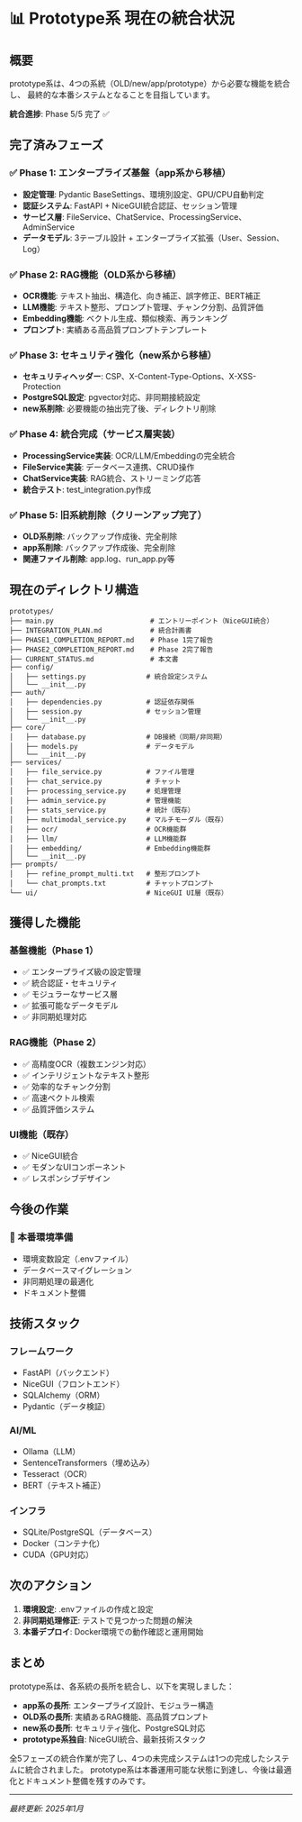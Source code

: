 # 📊 Prototype系 現在の統合状況

## 概要

prototype系は、4つの系統（OLD/new/app/prototype）から必要な機能を統合し、
最終的な本番システムとなることを目指しています。

**統合進捗**: Phase 5/5 完了 ✅

## 完了済みフェーズ

### ✅ Phase 1: エンタープライズ基盤（app系から移植）
- **設定管理**: Pydantic BaseSettings、環境別設定、GPU/CPU自動判定
- **認証システム**: FastAPI + NiceGUI統合認証、セッション管理
- **サービス層**: FileService、ChatService、ProcessingService、AdminService
- **データモデル**: 3テーブル設計 + エンタープライズ拡張（User、Session、Log）

### ✅ Phase 2: RAG機能（OLD系から移植）
- **OCR機能**: テキスト抽出、構造化、向き補正、誤字修正、BERT補正
- **LLM機能**: テキスト整形、プロンプト管理、チャンク分割、品質評価
- **Embedding機能**: ベクトル生成、類似検索、再ランキング
- **プロンプト**: 実績ある高品質プロンプトテンプレート

### ✅ Phase 3: セキュリティ強化（new系から移植）
- **セキュリティヘッダー**: CSP、X-Content-Type-Options、X-XSS-Protection
- **PostgreSQL設定**: pgvector対応、非同期接続設定
- **new系削除**: 必要機能の抽出完了後、ディレクトリ削除

### ✅ Phase 4: 統合完成（サービス層実装）
- **ProcessingService実装**: OCR/LLM/Embeddingの完全統合
- **FileService実装**: データベース連携、CRUD操作
- **ChatService実装**: RAG統合、ストリーミング応答
- **統合テスト**: test_integration.py作成

### ✅ Phase 5: 旧系統削除（クリーンアップ完了）
- **OLD系削除**: バックアップ作成後、完全削除
- **app系削除**: バックアップ作成後、完全削除
- **関連ファイル削除**: app.log、run_app.py等

## 現在のディレクトリ構造

```
prototypes/
├── main.py                        # エントリーポイント（NiceGUI統合）
├── INTEGRATION_PLAN.md            # 統合計画書
├── PHASE1_COMPLETION_REPORT.md    # Phase 1完了報告
├── PHASE2_COMPLETION_REPORT.md    # Phase 2完了報告
├── CURRENT_STATUS.md              # 本文書
├── config/
│   ├── settings.py               # 統合設定システム
│   └── __init__.py
├── auth/
│   ├── dependencies.py           # 認証依存関係
│   ├── session.py                # セッション管理
│   └── __init__.py
├── core/
│   ├── database.py               # DB接続（同期/非同期）
│   ├── models.py                 # データモデル
│   └── __init__.py
├── services/
│   ├── file_service.py           # ファイル管理
│   ├── chat_service.py           # チャット
│   ├── processing_service.py     # 処理管理
│   ├── admin_service.py          # 管理機能
│   ├── stats_service.py          # 統計（既存）
│   ├── multimodal_service.py     # マルチモーダル（既存）
│   ├── ocr/                      # OCR機能群
│   ├── llm/                      # LLM機能群
│   ├── embedding/                # Embedding機能群
│   └── __init__.py
├── prompts/
│   ├── refine_prompt_multi.txt   # 整形プロンプト
│   └── chat_prompts.txt          # チャットプロンプト
└── ui/                           # NiceGUI UI層（既存）
```

## 獲得した機能

### 基盤機能（Phase 1）
- ✅ エンタープライズ級の設定管理
- ✅ 統合認証・セキュリティ
- ✅ モジュラーなサービス層
- ✅ 拡張可能なデータモデル
- ✅ 非同期処理対応

### RAG機能（Phase 2）
- ✅ 高精度OCR（複数エンジン対応）
- ✅ インテリジェントなテキスト整形
- ✅ 効率的なチャンク分割
- ✅ 高速ベクトル検索
- ✅ 品質評価システム

### UI機能（既存）
- ✅ NiceGUI統合
- ✅ モダンなUIコンポーネント
- ✅ レスポンシブデザイン

## 今後の作業

### 📝 本番環境準備
- 環境変数設定（.envファイル）
- データベースマイグレーション
- 非同期処理の最適化
- ドキュメント整備

## 技術スタック

### フレームワーク
- FastAPI（バックエンド）
- NiceGUI（フロントエンド）
- SQLAlchemy（ORM）
- Pydantic（データ検証）

### AI/ML
- Ollama（LLM）
- SentenceTransformers（埋め込み）
- Tesseract（OCR）
- BERT（テキスト補正）

### インフラ
- SQLite/PostgreSQL（データベース）
- Docker（コンテナ化）
- CUDA（GPU対応）

## 次のアクション

1. **環境設定**: .envファイルの作成と設定
2. **非同期処理修正**: テストで見つかった問題の解決
3. **本番デプロイ**: Docker環境での動作確認と運用開始

## まとめ

prototype系は、各系統の長所を統合し、以下を実現しました：

- **app系の長所**: エンタープライズ設計、モジュラー構造
- **OLD系の長所**: 実績あるRAG機能、高品質プロンプト
- **new系の長所**: セキュリティ強化、PostgreSQL対応
- **prototype系独自**: NiceGUI統合、最新技術スタック

全5フェーズの統合作業が完了し、4つの未完成システムは1つの完成したシステムに統合されました。
prototype系は本番運用可能な状態に到達し、今後は最適化とドキュメント整備を残すのみです。

---
*最終更新: 2025年1月*